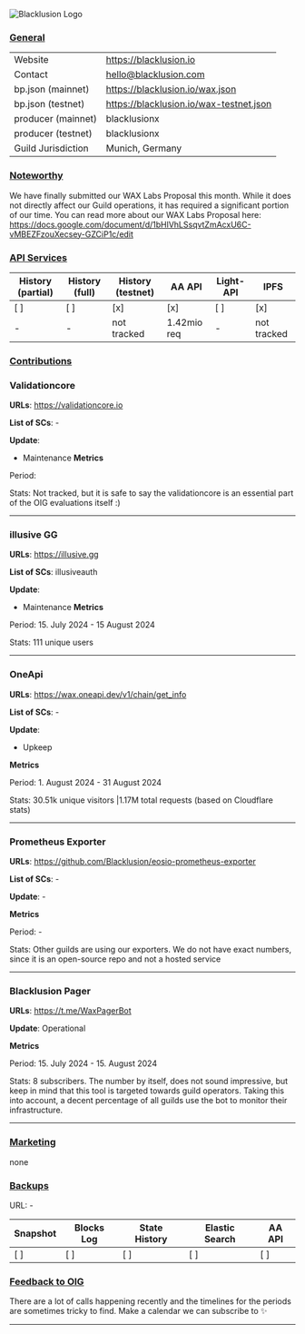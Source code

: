 ![Blacklusion Logo](https://blacklusion.com/resources/blacklusion_logo_192.png)

### <ins>General</ins>

|  |                                         |
| --- |-----------------------------------------|
| Website | https://blacklusion.io                  |
| Contact | hello@blacklusion.com                   |
| bp.json (mainnet) | https://blacklusion.io/wax.json         |
| bp.json (testnet) | https://blacklusion.io/wax-testnet.json |
| producer (mainnet) | blacklusionx                            |
| producer (testnet) | blacklusionx                            |
| Guild Jurisdiction | Munich, Germany                         |

### <ins>Noteworthy</ins>

We have finally submitted our WAX Labs Proposal this month. While it does not directly affect our Guild operations, it has required a significant portion of our time. You can read more about our WAX Labs Proposal here:
https://docs.google.com/document/d/1bHlVhLSsqvtZmAcxU6C-vMBEZFzouXecsey-GZCiP1c/edit


### <ins>API Services</ins>
| History (partial) | History (full) | History (testnet) | AA API     | Light-API | IPFS      |
|-------------------|--------|-------------------|------------|-----------|-----------|
| [ ]               | [ ] | [x]               | [x]        | [ ]       | [x]       |
| -                 | - | not tracked       | 1.42mio req | -         | not tracked |


### <ins>Contributions</ins>

### Validationcore

**URLs**: https://validationcore.io

**List of SCs**: -

**Update**:
- Maintenance
**Metrics**

Period:

Stats: Not tracked, but it is safe to say the validationcore is an essential part of the OIG evaluations itself :)

---

### illusive GG

**URLs**: https://illusive.gg

**List of SCs**: illusiveauth

**Update**:
- Maintenance
**Metrics**

Period: 15. July 2024 - 15 August 2024

Stats: 111 unique users

---

### OneApi

**URLs**: https://wax.oneapi.dev/v1/chain/get_info

**List of SCs**: -

**Update**:
- Upkeep

**Metrics**


Period: 1. August 2024 - 31 August 2024

Stats: 30.51k unique visitors |1.17M total requests (based on Cloudflare stats)

---

### Prometheus Exporter

**URLs**: https://github.com/Blacklusion/eosio-prometheus-exporter

**List of SCs**: -

**Update**: -

**Metrics**

Period: -

Stats: Other guilds are using our exporters. We do not have exact numbers, since it is an open-source repo and not a hosted service

---

### Blacklusion Pager
**URLs**: https://t.me/WaxPagerBot

**Update**: Operational

**Metrics**

Period: 15. July 2024 - 15. August 2024

Stats: 8 subscribers. The number by itself, does not sound impressive, but keep in mind that this tool is targeted towards guild operators. Taking this into account, a decent percentage of all guilds use the bot to monitor their infrastructure.


---


### <ins>Marketing</ins>

none

### <ins>Backups </ins>
URL: -

| Snapshot | Blocks Log | State History | Elastic Search | AA API |
|----------|------------|---------------|--------|--------|
| [ ]      | [ ]        | [ ]           | [ ] | [ ] |


### <ins>Feedback to OIG</ins>

There are a lot of calls happening recently and the timelines for the periods are sometimes tricky to find. Make a calendar we can subscribe to ✨

----

